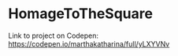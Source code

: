 # HomageToTheSquare

Link to project on Codepen: <a href="https://codepen.io/marthakatharina/full/yLXYVNv">https://codepen.io/marthakatharina/full/yLXYVNv</a>
